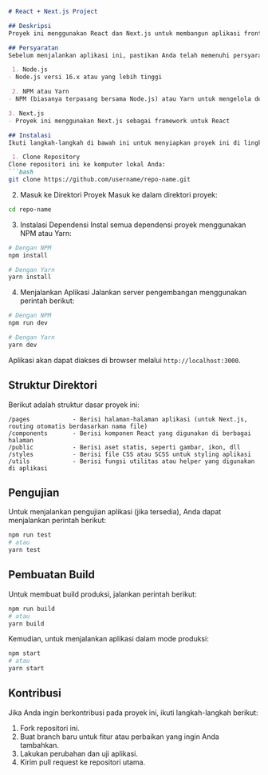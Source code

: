 
```markdown
# React + Next.js Project

## Deskripsi
Proyek ini menggunakan React dan Next.js untuk membangun aplikasi frontend. Aplikasi ini dirancang untuk [sebutkan tujuan aplikasi, misalnya dashboard, sistem manajemen, dll] dan terhubung dengan backend menggunakan API.

## Persyaratan
Sebelum menjalankan aplikasi ini, pastikan Anda telah memenuhi persyaratan berikut:

 1. Node.js
- Node.js versi 16.x atau yang lebih tinggi

 2. NPM atau Yarn
- NPM (biasanya terpasang bersama Node.js) atau Yarn untuk mengelola dependensi frontend

3. Next.js
- Proyek ini menggunakan Next.js sebagai framework untuk React

## Instalasi
Ikuti langkah-langkah di bawah ini untuk menyiapkan proyek ini di lingkungan pengembangan Anda.

 1. Clone Repository
Clone repositori ini ke komputer lokal Anda:
```bash
git clone https://github.com/username/repo-name.git
```

 2. Masuk ke Direktori Proyek
Masuk ke dalam direktori proyek:
```bash
cd repo-name
```

 3. Instalasi Dependensi
Instal semua dependensi proyek menggunakan NPM atau Yarn:
```bash
# Dengan NPM
npm install

# Dengan Yarn
yarn install
```

 4. Menjalankan Aplikasi
Jalankan server pengembangan menggunakan perintah berikut:
```bash
# Dengan NPM
npm run dev

# Dengan Yarn
yarn dev
```

Aplikasi akan dapat diakses di browser melalui `http://localhost:3000`.

## Struktur Direktori
Berikut adalah struktur dasar proyek ini:

```
/pages            - Berisi halaman-halaman aplikasi (untuk Next.js, routing otomatis berdasarkan nama file)
/components       - Berisi komponen React yang digunakan di berbagai halaman
/public           - Berisi aset statis, seperti gambar, ikon, dll
/styles           - Berisi file CSS atau SCSS untuk styling aplikasi
/utils            - Berisi fungsi utilitas atau helper yang digunakan di aplikasi
```

## Pengujian
Untuk menjalankan pengujian aplikasi (jika tersedia), Anda dapat menjalankan perintah berikut:
```bash
npm run test
# atau
yarn test
```

## Pembuatan Build
Untuk membuat build produksi, jalankan perintah berikut:
```bash
npm run build
# atau
yarn build
```

Kemudian, untuk menjalankan aplikasi dalam mode produksi:
```bash
npm start
# atau
yarn start
```

## Kontribusi
Jika Anda ingin berkontribusi pada proyek ini, ikuti langkah-langkah berikut:

1. Fork repositori ini.
2. Buat branch baru untuk fitur atau perbaikan yang ingin Anda tambahkan.
3. Lakukan perubahan dan uji aplikasi.
4. Kirim pull request ke repositori utama.


